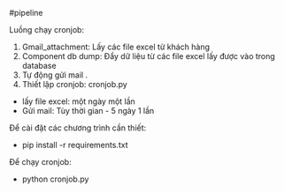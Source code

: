 #pipeline


Luồng chạy cronjob:
 1. Gmail_attachment: Lấy các file excel từ khách hàng 
 2. Component db dump: Đẩy dữ liệu từ các file excel lấy được vào trong database
 3. Tự động gửi mail .
 4. Thiết lập cronjob: cronjob.py
 - lấy file excel: một ngày một lần
 - Gửi mail: Tùy thời gian - 5 ngày 1 lần
 
Để cài đặt các chương trình cần thiết:
- pip install -r requirements.txt

Để chạy cronjob:
- python cronjob.py
 
